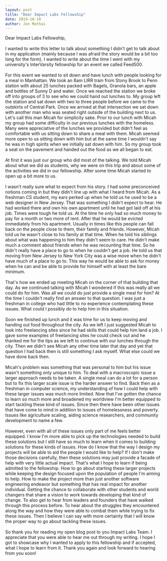 ```yaml
---
layout: post
title: "Dear Impact Labs Fellowship"
date: 2019-10-18
author: Jon Mathai
---
```

Dear Impact Labs Fellowship,
<br/><br/>
I wanted to write this letter to talk about something I
didn't get to talk about in my application (mainly because I
was afraid the story would be a bit too long for the form).
I wanted to write about the time I went with my university's
InterVarsity fellowship for an event we called Feed500.
<br/><br/>
For this event we wanted to sit down and have lunch with people
looking for a meal in Manhattan. We took an 8am LIRR train from
Stony Brook to Penn station with about 25 lunches packed
with Bagels, Granola bars, an apple and bottles of Sunny D
and water. Once we reached the station we broke off into
groups of 3 to see who we could hand out lunches to. My
group left the station and sat down with two to three people
before we came to the outskirts of Central Park. Once we
arrived at that intersection we sat down with another man
who was seated right outside of the building next to us.
Let's call this man Micah for simplicity sake. Prior to our
lunch with Micah my group had some difficulty in our
previous lunches with the homeless. Many were appreciative
of the lunches we provided but didn't feel as comfortable
with us sitting down to share a meal with them. Micah seemed
more open to us sitting down with him but at the same time I
wouldn't say he was in high spirits when we initially sat
down with him. So my group took a seat on the pavement and
handed out the food as we all began to eat.
<br/><br/>
At first it was just our group who did most of the talking.
We told Micah about what we did as students, why we were on
this trip and about some of the activities we did in our
fellowship. After some time Micah started to open up a bit
more to us.
<br/><br/>
I wasn't really sure what to expect from his story. I had
some preconceived notions coming in but they didn't line up
with what I heard from Micah. As a freshman CS student, my
ears perked up when he told us he used to be a web designer
in New Jersey. That was something I didn't expect to hear.
He had worked there and own his own apartment until he had
got laid off at his job. Times were tough he told us. At the
time he only had so much money to pay for a month or two
more of rent. After that he would be evicted immediately
from his apartment. Usually in times like this people can
fall back on the people close to them, their family and
friends. However, Micah told us he wasn't close to his
family at that time. When he told his siblings about what
was happening to him they didn't seem to care. He didn't
make much a comment about friends when he was recounting
that time. So he didn't really have a place to go to when he
couldn't get a job. He told us that moving from New Jersey
to New York City was a wise move when he didn't have much of
a place to go to. This way he would be able to ask for money
when he can and be able to provide for himself with at least
the bare minimum.
<br/><br/>
That's how we ended up meeting Micah on the corner of that
building that day. As we continued talking with Micah I
wondered if this was really all we could do for him. Was all
we could do just provide a single meal for him? At the time
I couldn't really find an answer to that question. I was
just a freshman in college who had little to no experience
contemplating these issues. What could I possibly do to help
him in this situation. 
<br/><br/>
Soon we finished up lunch and it was time for us to keep
moving and handing out food throughout the city. As we left
I just suggested Micah to look into freelancing sites since
he had skills that could help him land a job. I gave some
examples of freelancing sites he could check out and he
thanked me for the tips as we left to continue with our
lunches through the city. Then we didn't see Micah any other
time later that day and yet that question I had back then is
still something I ask myself. What else could we have done
back then.
<br/><br/>
Micah's problem was something that was personal to him but
his issue wasn't something only unique to him. To deal with
a macroscopic issue a larger approach needs to be taken. A
single meal can do a lot for a person but to fix this larger
scale issue is the harder answer to find. Back then as a
freshman in computer science, my understanding of how I
could help with these larger issues was much more limited.
Now that I've gotten the chance to learn so much more and
broadened my worldview I'm better equipped to start tackling
these kind of issues. Since then there have been other
issues that have come to mind in addition to issues of
homelessness and poverty. Issues like agriculture scaling,
aiding science researchers, and community development to
name a few.
<br/><br/>
However, even with all of these issues only part of me feels 
better equipped. I know I'm more able
to pick up the technologies needed to build these solutions
but I still have so much to learn when it comes to building
solutions for these kinds of issues. How do I know that the
way I design my projects will be able to aid the people I
would like to help? If I don't make those decisions
carefully, then these solutions may just provide a facade of
help with very little actual impact. That's what I hope to
learn if being admitted to the fellowship. How to go about
starting these larger projects while keeping the design
focused upon the population of people I'm aiming to help.
How to make the project more than just another software
engineering endeavor but something that has real impact for
another individual. Getting the chance to collaborate with
other students and world changers that share a vision to
work towards developing that kind of change. To also get to
hear from leaders and founders that have walked through this
process before. To hear about the struggles they
encountered along the way and how they were able to combat
them while trying to fix these issues. Then I believe I can
say with more certainty that I will know the proper way to
go about tackling these issues.
<br/><br/>
So thank you for reading my open blog post to you Impact
Labs Team. I appreciate that you were able to hear me out 
through my writing. I hope I got to showcase why I wanted to
apply to this fellowship and if accepted, what I hope to
learn from it. Thank you again and look forward to hearing
from you soon!

